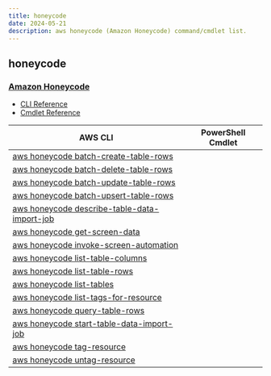 ```yaml
---
title: honeycode
date: 2024-05-21
description: aws honeycode (Amazon Honeycode) command/cmdlet list.
---
```


## honeycode

### [Amazon Honeycode](https://www.honeycode.aws/)

* [CLI Reference](https://awscli.amazonaws.com/v2/documentation/api/latest/reference/honeycode/index.html)
* [Cmdlet Reference](https://docs.aws.amazon.com/powershell/latest/reference/items/Honeycode_cmdlets.html)

|AWS CLI|PowerShell Cmdlet|
|----|----|
|[aws honeycode batch-create-table-rows](https://awscli.amazonaws.com/v2/documentation/api/latest/reference/honeycode/batch-create-table-rows.html)||
|[aws honeycode batch-delete-table-rows](https://awscli.amazonaws.com/v2/documentation/api/latest/reference/honeycode/batch-delete-table-rows.html)||
|[aws honeycode batch-update-table-rows](https://awscli.amazonaws.com/v2/documentation/api/latest/reference/honeycode/batch-update-table-rows.html)||
|[aws honeycode batch-upsert-table-rows](https://awscli.amazonaws.com/v2/documentation/api/latest/reference/honeycode/batch-upsert-table-rows.html)||
|[aws honeycode describe-table-data-import-job](https://awscli.amazonaws.com/v2/documentation/api/latest/reference/honeycode/describe-table-data-import-job.html)||
|[aws honeycode get-screen-data](https://awscli.amazonaws.com/v2/documentation/api/latest/reference/honeycode/get-screen-data.html)||
|[aws honeycode invoke-screen-automation](https://awscli.amazonaws.com/v2/documentation/api/latest/reference/honeycode/invoke-screen-automation.html)||
|[aws honeycode list-table-columns](https://awscli.amazonaws.com/v2/documentation/api/latest/reference/honeycode/list-table-columns.html)||
|[aws honeycode list-table-rows](https://awscli.amazonaws.com/v2/documentation/api/latest/reference/honeycode/list-table-rows.html)||
|[aws honeycode list-tables](https://awscli.amazonaws.com/v2/documentation/api/latest/reference/honeycode/list-tables.html)||
|[aws honeycode list-tags-for-resource](https://awscli.amazonaws.com/v2/documentation/api/latest/reference/honeycode/list-tags-for-resource.html)||
|[aws honeycode query-table-rows](https://awscli.amazonaws.com/v2/documentation/api/latest/reference/honeycode/query-table-rows.html)||
|[aws honeycode start-table-data-import-job](https://awscli.amazonaws.com/v2/documentation/api/latest/reference/honeycode/start-table-data-import-job.html)||
|[aws honeycode tag-resource](https://awscli.amazonaws.com/v2/documentation/api/latest/reference/honeycode/tag-resource.html)||
|[aws honeycode untag-resource](https://awscli.amazonaws.com/v2/documentation/api/latest/reference/honeycode/untag-resource.html)||

